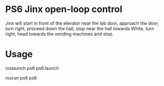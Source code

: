 # PS6 Jinx open-loop control

Jinx will start in front of the elevator near the lab door, approach the door, turn right, proceed down the hall, stop near the hall towards White, turn right, head towards the vending machines and stop.

# Usage
<p>roslaunch ps6 ps6.launch</p>
<p>rosrun ps6 ps6</p>


